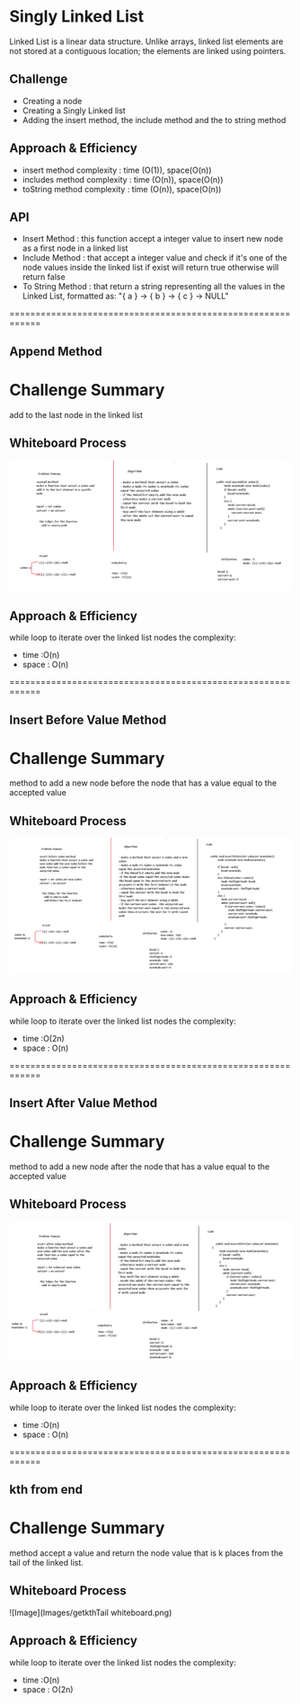 # Singly Linked List
<!-- Short summary or background information -->
Linked List is a linear data structure. Unlike arrays, linked list elements are not stored at a contiguous location; the elements are linked using pointers.

## Challenge
<!-- Description of the challenge -->
- Creating a node 
- Creating a Singly Linked list 
- Adding the insert method, the include method and the to string method
## Approach & Efficiency
<!-- What approach did you take? Why? What is the Big O space/time for this approach? -->
- insert method complexity : time (O(1)), space(O(n))
- includes method complexity : time (O(n)), space(O(n))
- toString method complexity : time (O(n)), space(O(n))

## API
<!-- Description of each method publicly available to your Linked List -->
- Insert Method : this function accept a integer value to insert new node as a first node in a linked list 
- Include Method : that accept a integer value and check if it's one of the node values inside the linked list if exist will return true otherwise will return false
- To String Method : that return a string representing all the values in the Linked List, formatted as:
"{ a } -> { b } -> { c } -> NULL"


============================================================
## Append Method
# Challenge Summary
<!-- Description of the challenge -->
add to the last node in the linked list 

## Whiteboard Process
<!-- Embedded whiteboard image -->
![Image](Images/append-whiteboard.png)

## Approach & Efficiency
<!-- What approach did you take? Why? What is the Big O space/time for this approach? -->
while loop to iterate over the linked list nodes 
the complexity:
- time :O(n)
-  space : O(n)

<!-- ## Solution -->
<!-- Show how to run your code, and examples of it in action -->
============================================================
## Insert Before Value Method
# Challenge Summary
<!-- Description of the challenge -->
method to add a new node before the node that has a value equal to the accepted value 

## Whiteboard Process
<!-- Embedded whiteboard image -->
![Image](Images/insertBeforeValue-whiteBoard.png)

## Approach & Efficiency
<!-- What approach did you take? Why? What is the Big O space/time for this approach? -->
while loop to iterate over the linked list nodes 
the complexity:
- time :O(2n)
-  space : O(n)

<!-- ## Solution -->
<!-- Show how to run your code, and examples of it in action -->
============================================================
## Insert After Value Method
# Challenge Summary
<!-- Description of the challenge -->
method to add a new node after the node that has a value equal to the accepted value 

## Whiteboard Process
<!-- Embedded whiteboard image -->
![Image](Images/insertAfterValue-whiteBoard.png)

## Approach & Efficiency
<!-- What approach did you take? Why? What is the Big O space/time for this approach? -->
while loop to iterate over the linked list nodes 
the complexity:
- time :O(n)
-  space : O(n)

<!-- ## Solution -->
<!-- Show how to run your code, and examples of it in action -->
============================================================
## kth from end
# Challenge Summary
<!-- Description of the challenge -->
method accept a value and return the node value that is k places from the tail of the linked list.

## Whiteboard Process
<!-- Embedded whiteboard image -->
![Image](Images/getkthTail whiteboard.png)

## Approach & Efficiency
<!-- What approach did you take? Why? What is the Big O space/time for this approach? -->
while loop to iterate over the linked list nodes 
the complexity:
- time :O(n)
-  space : O(2n)

<!-- ## Solution -->
<!-- Show how to run your code, and examples of it in action -->